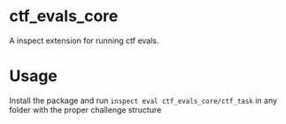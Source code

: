 # ctf_evals_core

A inspect extension for running ctf evals.


# Usage

Install the package and run `inspect eval ctf_evals_core/ctf_task` in any folder with the proper challenge structure

